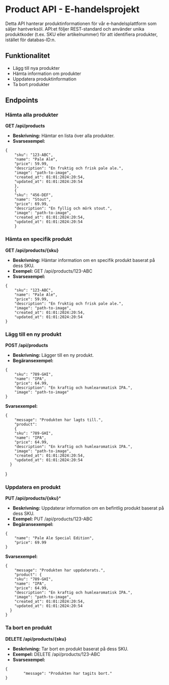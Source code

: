 # Product API - E-handelsprojekt  

Detta API hanterar produktinformationen för vår e-handelsplattform som säljer hantverksöl. API:et följer REST-standard och använder unika produktkoder (t.ex. SKU eller artikelnummer) för att identifiera produkter, istället för databas-ID:n.  

## Funktionalitet  
- Lägg till nya produkter  
- Hämta information om produkter  
- Uppdatera produktinformation  
- Ta bort produkter  

## Endpoints  

### Hämta alla produkter  
**GET /api/products**  
- **Beskrivning:** Hämtar en lista över alla produkter.  
- **Svarsexempel:**

```
{
    "sku": "123-ABC",
    "name": "Pale Ale",
    "price": 59.99,
    "description": "En fruktig och frisk pale ale.",
    "image": "path-to-image",
    "created_at": 01:01:2024:20:54,
    "updated_at": 01:01:2024:20:54
    },
    {
    "sku": "456-DEF",
    "name": "Stout",
    "price": 69.99,
    "description": "En fyllig och mörk stout.",
    "image": "path-to-image",
    "created_at": 01:01:2024:20:54,
    "updated_at": 01:01:2024:20:54
    }
```

### Hämta en specifik produkt
**GET /api/products/{sku}**
- **Beskrivning:** Hämtar information om en specifik produkt baserat på dess SKU.
- **Exempel:** GET /api/products/123-ABC
- **Svarsexempel:**

```
{
    "sku": "123-ABC",
    "name": "Pale Ale",
    "price": 59.99,
    "description": "En fruktig och frisk pale ale.",
    "image": "path-to-image",
    "created_at": 01:01:2024:20:54,
    "updated_at": 01:01:2024:20:54
}
```

### Lägg till en ny produkt
**POST /api/products**
- **Beskrivning:** Lägger till en ny produkt.
- **Begäransexempel:**

```
{
    "sku": "789-GHI",
    "name": "IPA", 
    "price": 64.99,
    "description": "En kraftig och humlearomatisk IPA.",
    "image": "path-to-image"
}
```

**Svarsexempel:**

```
{
    "message": "Produkten har lagts till.",
    "product": 
    {
    "sku": "789-GHI",
    "name": "IPA", 
    "price": 64.99,
    "description": "En kraftig och humlearomatisk IPA.",
    "image": "path-to-image",
    "created_at": 01:01:2024:20:54,
    "updated_at": 01:01:2024:20:54
  }
```
  
}

### Uppdatera en produkt
**PUT /api/products/{sku}***
- **Beskrivning:** Uppdaterar information om en befintlig produkt baserat på dess SKU.
- **Exempel:** PUT /api/products/123-ABC
- **Begäransexempel:**

```
{
    "name": "Pale Ale Special Edition",
    "price": 69.99
}
```

**Svarsexempel:**

```
{
    "message": "Produkten har uppdaterats.",
    "product": {
    "sku": "789-GHI",
    "name": "IPA", 
    "price": 64.99,
    "description": "En kraftig och humlearomatisk IPA.",
    "image": "path-to-image",
    "created_at": 01:01:2024:20:54,
    "updated_at": 01:01:2024:20:54
  }
}
```

### Ta bort en produkt
**DELETE /api/products/{sku}**
- **Beskrivning:** Tar bort en produkt baserat på dess SKU.
- **Exempel:** DELETE /api/products/123-ABC
- **Svarsexempel:**

```
{
        "message": "Produkten har tagits bort."
}
```
